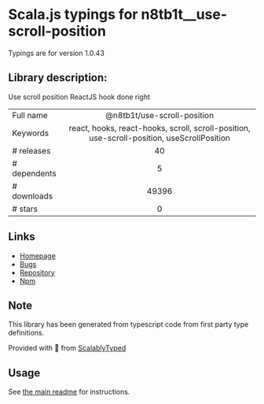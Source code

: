 
# Scala.js typings for n8tb1t__use-scroll-position

Typings are for version 1.0.43

## Library description:
Use scroll position ReactJS hook done right

|                    |                 |
| ------------------ | :-------------: |
| Full name          | @n8tb1t/use-scroll-position |
| Keywords           | react, hooks, react-hooks, scroll, scroll-position, use-scroll-position, useScrollPosition |
| # releases         | 40 |
| # dependents       | 5 |
| # downloads        | 49396 |
| # stars            | 0 |

## Links
- [Homepage](https://github.com/n8tb1t/use-scroll-position#readme)
- [Bugs](https://github.com/n8tb1t/use-scroll-position/issues)
- [Repository](https://github.com/n8tb1t/use-scroll-position)
- [Npm](https://www.npmjs.com/package/%40n8tb1t%2Fuse-scroll-position)
    


## Note
This library has been generated from typescript code from first party type definitions.

Provided with :purple_heart: from [ScalablyTyped](https://github.com/oyvindberg/ScalablyTyped)

## Usage
See [the main readme](../../readme.md) for instructions.


